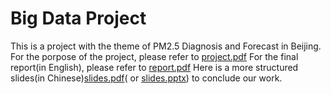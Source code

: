 # Big Data Project

This is a project with the theme of PM2.5 Diagnosis and Forecast in Beijing.
For the porpose of the project, please refer to [project.pdf](./project.pdf)
For the final report(in English), please refer to [report.pdf](./Report.pdf)
Here is a more structured slides(in Chinese)[slides.pdf](./presentation.pdf)( or [slides.pptx](./presentation.pptx)) to conclude our work.
